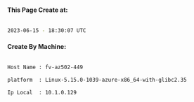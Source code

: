 
   
#### This Page Create at:

```bash

2023-06-15 - 18:30:07 UTC

```

#### Create By Machine:

```bash

Host Name : fv-az502-449

platform  : Linux-5.15.0-1039-azure-x86_64-with-glibc2.35

Ip Local  : 10.1.0.129

```


